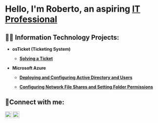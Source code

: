 <h1>Hello, I'm Roberto, an aspiring <a href="https://linkedin.com/in/roberto-g-porta">IT Professional</a></h1>

<h2>👨‍💻 Information Technology Projects:</h2>

- <b>osTicket (Ticketing System)</b>

    - <b>[Solving a Ticket](https://github.com/robertoporta/osticket)</b>

- <b>Microsoft Azure</b>

    - <b>[Deploying and Configuring Active Directory and Users](https://github.com/robertoporta/activedirectory)</b>

    - <b>[Configuring Network File Shares and Setting Folder Permissions](https://github.com/robertoporta/permissions)</b>

<h2>🤳Connect with me:</h2>

[<img align="left" alt="Roberto | LinkedIn" width="22px" src="https://cdn.jsdelivr.net/npm/simple-icons@v3/icons/linkedin.svg" />][linkedin]
[<img align="left" alt="Roberto | Instagram" width="22px" src="https://cdn.jsdelivr.net/npm/simple-icons@v3/icons/instagram.svg" />][instagram]

[instagram]: https://www.instagram.com/rob.porta02
[linkedin]: https://www.linkedin.com/in/roberto-g-porta/

